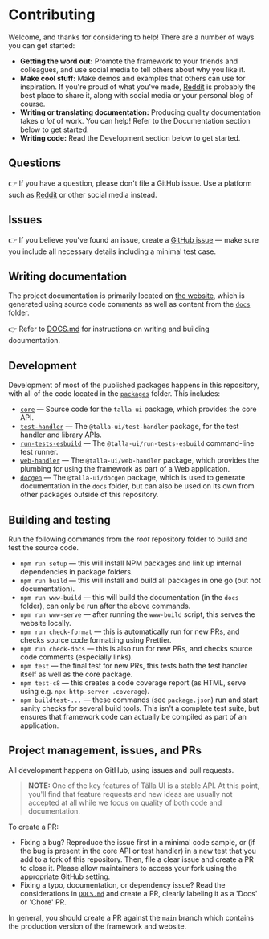 # Contributing

Welcome, and thanks for considering to help! There are a number of ways you can get started:

- **Getting the word out:** Promote the framework to your friends and colleagues, and use social media to tell others about why you like it.
- **Make cool stuff:** Make demos and examples that others can use for inspiration. If you're proud of what you've made, [Reddit](https://www.reddit.com/r/talla_ui/) is probably the best place to share it, along with social media or your personal blog of course.
- **Writing or translating documentation:** Producing quality documentation takes _a lot_ of work. You can help! Refer to the Documentation section below to get started.
- **Writing code:** Read the Development section below to get started.

## Questions

👉 If you have a question, please don't file a GitHub issue. Use a platform such as [Reddit](https://www.reddit.com/r/talla_ui/) or other social media instead.

## Issues

👉 If you believe you've found an issue, create a [GitHub issue](https://github.com/talla-ui/talla/issues) — make sure you include all necessary details including a minimal test case.

## Writing documentation

The project documentation is primarily located on [the website](https://talla-ui.dev), which is generated using source code comments as well as content from the [`docs`](./docs/) folder.

👉 Refer to [DOCS.md](./DOCS.md) for instructions on writing and building documentation.

## Development

Development of most of the published packages happens in this repository, with all of the code located in the [`packages`](./packages/) folder. This includes:

- [`core`](./packages/core/) — Source code for the `talla-ui` package, which provides the core API.
- [`test-handler`](./packages/test-handler/) — The `@talla-ui/test-handler` package, for the test handler and library APIs.
- [`run-tests-esbuild`](./packages/run-tests-esbuild/) — The `@talla-ui/run-tests-esbuild` command-line test runner.
- [`web-handler`](./packages/web-handler/) — The `@talla-ui/web-handler` package, which provides the plumbing for using the framework as part of a Web application.
- [`docgen`](./packages/docgen/) — The `@talla-ui/docgen` package, which is used to generate documentation in the `docs` folder, but can also be used on its own from other packages outside of this repository.

## Building and testing

Run the following commands from the _root_ repository folder to build and test the source code.

- `npm run setup` — this will install NPM packages and link up internal dependencies in package folders.
- `npm run build` — this will install and build all packages in one go (but not documentation).
- `npm run www-build` — this will build the documentation (in the `docs` folder), can only be run after the above commands.
- `npm run www-serve` — after running the `www-build` script, this serves the website locally.
- `npm run check-format` — this is automatically run for new PRs, and checks source code formatting using Prettier.
- `npm run check-docs` — this is also run for new PRs, and checks source code comments (especially links).
- `npm test` — the final test for new PRs, this tests both the test handler itself as well as the core package.
- `npm test-c8` — this creates a code coverage report (as HTML, serve using e.g. `npx http-server .coverage`).
- `npm buildtest-...` — these commands (see `package.json`) run and start sanity checks for several build tools. This isn't a complete test suite, but ensures that framework code can actually be compiled as part of an application.

## Project management, issues, and PRs

All development happens on GitHub, using issues and pull requests.

> **NOTE:** One of the key features of Tälla UI is a stable API. At this point, you'll find that feature requests and new ideas are usually not accepted at all while we focus on quality of both code and documentation.

To create a PR:

- Fixing a bug? Reproduce the issue first in a minimal code sample, or (if the bug is present in the core API or test handler) in a new test that you add to a fork of this repository. Then, file a clear issue and create a PR to close it. Please allow maintainers to access your fork using the appropriate GitHub setting.
- Fixing a typo, documentation, or dependency issue? Read the considerations in [`DOCS.md`](./DOCS.md) and create a PR, clearly labeling it as a 'Docs' or 'Chore' PR.

In general, you should create a PR against the `main` branch which contains the production version of the framework and website.
